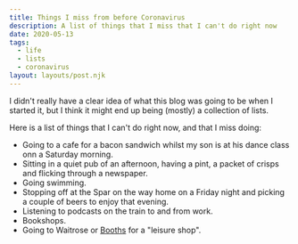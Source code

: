 ```yaml
---
title: Things I miss from before Coronavirus
description: A list of things that I miss that I can't do right now
date: 2020-05-13
tags:
  - life
  - lists
  - coronavirus
layout: layouts/post.njk
---
```

I didn't really have a clear idea of what this blog was going to be when I started it, but I think it might end up being (mostly) a collection of lists.

Here is a list of things that I can't do right now, and that I miss doing:

* Going to a cafe for a bacon sandwich whilst my son is at his dance class onn a Saturday morning.
* Sitting in a quiet pub of an afternoon, having a pint, a packet of crisps and flicking through a newspaper.
* Going swimming.
* Stopping off at the Spar on the way home on a Friday night and picking a couple of beers to enjoy that evening.
* Listening to podcasts on the train to and from work.
* Bookshops.
* Going to Waitrose or [Booths](https://www.booths.co.uk/) for a "leisure shop".

